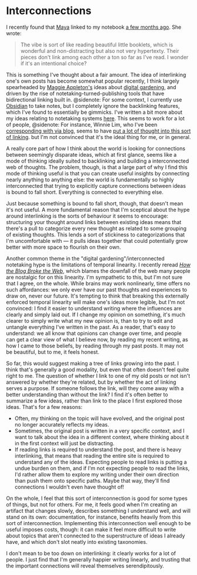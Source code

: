# Interconnections

I recently found that [Maya](https://maya.land) linked to my notebook [a few months ago](https://maya.land/responses/2021/10/24/wesleys-notebook-is-a-beautiful-personal-site.html). She wrote:

> The vibe is sort of like reading beautiful little booklets, which is wonderful and non-distracting but also not very hypertexty. Their pieces don't link among each other a ton so far as I've read. I wonder if it's an intentional choice?

This is something I've thought about a fair amount. The idea of interlinking one's own posts has become somewhat popular recently, I think largely spearheaded by [Maggie Appleton's](https://maggieappleton.com/) ideas about [digital gardening](https://maggieappleton.com/garden), and driven by the rise of notetaking-turned-publishing tools that have bidirectional linking built in.
@sidenote: For some context, I currently use [Obsidian](https://obsidian.md/) to take notes, but I completely ignore the backlinking features, which I've found to essentially be gimmicks. I've written a bit more about my ideas relating to notetaking systems [here](https://github.com/wesleyac/commonplace#philosophy).
This seems to work for a lot of people,
@sidenote: For instance, Winnie Lim, who I've been [corresponding with via blog](https://winnielim.org/notes/mirrored-links/), seems to have [put a lot of thought into this sort of linking](https://winnielim.org/experiments/website/building-a-personal-website-learning-library-with-wordpress-part-i/).
but I'm not convinced that it's the ideal thing for me, or in general.

A really core part of how I think about the world is looking for connections between seemingly disparate ideas, which at first glance, seems like a mode of thinking ideally suited to backlinking and building a interconnected web of thoughts. The problem, though, is that a large part of why I find this mode of thinking useful is that you can create useful insights by connecting nearly anything to anything else: the world is fundamentally so highly interconnected that trying to explicitly capture connections between ideas is bound to fall short. Everything is connected to everything else.

Just because something is bound to fall short, though, that doesn't mean it's not useful. A more fundamental reason that I'm sceptical about the hype around interlinking is the sorts of behaviour it seems to encourage: structuring your thought around links between existing ideas means that there's a pull to categorize every new thought as related to some grouping of existing thoughts. This lends a sort of stickiness to categorizations that I'm uncomfortable with — it pulls ideas together that could potentially grow better with more space to flourish on their own.

Another common theme in the "digital gardening"/interconnected notetaking hype is the limitations of temporal linearity. I recently reread *[How the Blog Broke the Web](https://stackingthebricks.com/how-blogs-broke-the-web/)*, which blames the downfall of the web many people are nostalgic for on this linearity. I'm sympathetic to this, but I'm not sure that I agree, on the whole. While brains may work nonlinearly, time offers no such affordances: we only ever have our past thoughts and experiences to draw on, never our future. It's tempting to think that breaking this externally enforced temporal linearity will make one's ideas more legible, but I'm not convinced: I find it easier to understand writing where the influences are clearly and simply laid out. If I change my opinion on something, it's much clearer to simply write what my new opinion is, than to try to edit and untangle everything I've written in the past. As a reader, that's easy to understand: we all know that opinions can change over time, and people can get a clear view of what I believe now, by reading my recent writing, as how I came to those beliefs, by reading through my past posts. It may not be beautiful, but to me, it feels honest.

So far, this would suggest making a tree of links growing into the past. I think that's generally a good modality, but even that often doesn't feel quite right to me. The question of whether I link to one of my old posts or not isn't answered by whether they're related, but by whether the act of linking serves a purpose. If someone follows the link, will they come away with a better understanding than without the link? I find it's often better to summarize a few ideas, rather than link to the place I first explored those ideas. That's for a few reasons: 

* Often, my thinking on the topic will have evolved, and the original post no longer accurately reflects my ideas.
* Sometimes, the original post is written in a very specific context, and I want to talk about the idea in a different context, where thinking about it in the first context will just be distracting.
* If reading links is required to understand the post, and there is heavy interlinking, that means that reading the entire site is required to understand any of the ideas. Expecting people to read links is putting a undue burden on them, and if I'm not expecting people to read the links, I'd rather allow them to explore my writing under their own direction than push them onto specific paths. Maybe that way, they'll find connections I wouldn't even have thought of!

On the whole, I feel that this sort of interconnection is good for some types of things, but not for others. For me, it feels good when I'm creating an artifact that changes slowly, describes something I understand well, and will stand on its own: documentation, for instance, benefits heavily from this sort of interconnection. Implementing this interconnection well enough to be useful imposes costs, though: it can make it feel more difficult to write about topics that aren't connected to the superstructure of ideas I already have, and which don't slot neatly into existing taxonomies.

I don't mean to be too down on interlinking: it clearly works for a lot of people. I just find that I'm generally happier writing linearly, and trusting that the important connections will reveal themselves serendipitously.
